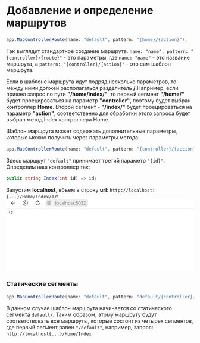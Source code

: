 # Добавление и определение маршрутов

```csharp
app.MapControllerRoute(name: "default", pattern: "{home}/{action}");
```
Так выглядит стандартное создание маршрута. `name: "name", pattern: "{controller}/{route}"` - это параметры, где `name: "name"` - это название маршрута, а `pattern: "{controller}/{action}"` - это сам шаблон маршрута.

Если в шаблоне маршрута идут подряд несколько параметров, то между ними должен располагаться разделитель **/**.Например, если пришел запрос по пути **"/home/index/"**, то первый сегмент **"/home/"** будет проецироваться на параметр **"controller"**, поэтому будет выбран контроллер **Home**. Второй сегмент - **"/index/"** будет проецироваться на параметр **"action"**, соответственно для обработки этого запроса будет выбран метод Index контроллера Home.

Шаблон маршрута может содержать дополнительные параметры, которые можно получить через параметры метода:
```csharp
app.MapControllerRoute(name: "default", pattern: "{controller}/{action}/{id}")
```
Здесь маршрут `"default"` принимает третий параметр `"{id}"`.
Определим наш контроллер так:
```csharp
public string Index(int id) => id;
```
Запустим **localhost**, вбъем в строку **url**: `http://localhost:{...}/Home/Index/17`:
![Alt text](image-1.png)

### Статические сегменты
```csharp
app.MapControllerRoute(name: "default", pattern: "default/{controller}/{action}");
```
В данном случае шаблон маршрута начинается со статического сегмента `default/`. Таким образом, этому маршруту будут соответствовать все маршруты, которые состоят из четырех сегментов, где первый сегмент равен `"/default"`, например, запрос: `http://localhost{...}/Home/Index`